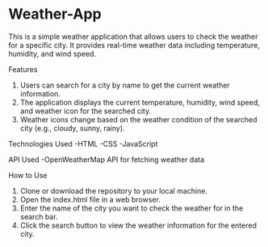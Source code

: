 # Weather-App
This is a simple weather application that allows users to check the weather for a specific city. It provides real-time weather data including temperature, humidity, and wind speed.

Features
1. Users can search for a city by name to get the current weather information.
2. The application displays the current temperature, humidity, wind speed, and weather icon for the searched city.
3. Weather icons change based on the weather condition of the searched city (e.g., cloudy, sunny, rainy).

Technologies Used
-HTML
-CSS
-JavaScript

API Used
-OpenWeatherMap API for fetching weather data

How to Use
1. Clone or download the repository to your local machine.
2. Open the index.html file in a web browser.
3. Enter the name of the city you want to check the weather for in the search bar.
4. Click the search button to view the weather information for the entered city.
